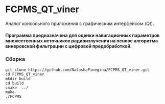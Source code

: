 # FCPMS_QT_viner
Аналог консольного приложения с графическим интерфейсом (Qt).
#### Программа предназначена для оценки навигационных параметров множественных источников радиоизлучения на основе алгоритма винеровской фильтрации с цифровой предобработкой.

### Сборка
```
git clone https://github.com/NatashaPinegina/FCPMS_QT_viner.git
cd FCPMS_QT_viner
mkdir build
cd build
cmake  ../
make
./FCPMS
```
